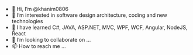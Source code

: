 - 👋 Hi, I’m @khanim0806
- 👀 I’m interested in software design architecture, coding and new technologies
- 🌱 I have learned C#, JAVA, ASP.NET, MVC, WPF, WCF, Angular, NodeJS, React
- 💞️ I’m looking to collaborate on ...
- 📫 How to reach me ...

<!---
khanim0806/khanim0806 is a ✨ special ✨ repository because its `README.md` (this file) appears on your GitHub profile.
You can click the Preview link to take a look at your changes.
--->
